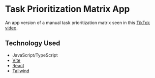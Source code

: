 # Task Prioritization Matrix App
An app version of a manual task prioritization matrix seen in this [TikTok video](https://www.tiktok.com/t/ZTLfgBFrd/).

## Technology Used
- JavaScript/TypeScript
- [Vite](https://vitejs.dev)
- [React](https://react.dev)
- [Tailwind](https://tailwindcss.com)